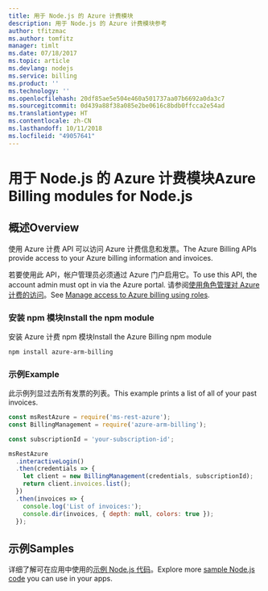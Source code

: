 ```yaml
---
title: 用于 Node.js 的 Azure 计费模块
description: 用于 Node.js 的 Azure 计费模块参考
author: tfitzmac
ms.author: tomfitz
manager: timlt
ms.date: 07/18/2017
ms.topic: article
ms.devlang: nodejs
ms.service: billing
ms.product: ''
ms.technology: ''
ms.openlocfilehash: 20df85ae5e504e460a501737aa07b6692a0da3c7
ms.sourcegitcommit: 0d439a88f38a085e2be0616c8bdb0ffcca2e54ad
ms.translationtype: HT
ms.contentlocale: zh-CN
ms.lasthandoff: 10/11/2018
ms.locfileid: "49057641"
---
```

# <a name="azure-billing-modules-for-nodejs"></a><span data-ttu-id="19163-103">用于 Node.js 的 Azure 计费模块</span><span class="sxs-lookup"><span data-stu-id="19163-103">Azure Billing modules for Node.js</span></span>

## <a name="overview"></a><span data-ttu-id="19163-104">概述</span><span class="sxs-lookup"><span data-stu-id="19163-104">Overview</span></span>
<span data-ttu-id="19163-105">使用 Azure 计费 API 可以访问 Azure 计费信息和发票。</span><span class="sxs-lookup"><span data-stu-id="19163-105">The Azure Billing APIs provide access to your Azure billing information and invoices.</span></span>

<span data-ttu-id="19163-106">若要使用此 API，帐户管理员必须通过 Azure 门户启用它。</span><span class="sxs-lookup"><span data-stu-id="19163-106">To use this API, the account admin must opt in via the Azure portal.</span></span> <span data-ttu-id="19163-107">请参阅[使用角色管理对 Azure 计费的访问](https://docs.microsoft.com/azure/billing/billing-manage-access)。</span><span class="sxs-lookup"><span data-stu-id="19163-107">See [Manage access to Azure billing using roles](https://docs.microsoft.com/azure/billing/billing-manage-access).</span></span>

### <a name="install-the-npm-module"></a><span data-ttu-id="19163-108">安装 npm 模块</span><span class="sxs-lookup"><span data-stu-id="19163-108">Install the npm module</span></span> 

<span data-ttu-id="19163-109">安装 Azure 计费 npm 模块</span><span class="sxs-lookup"><span data-stu-id="19163-109">Install the Azure Billing npm module</span></span> 

```bash
npm install azure-arm-billing
```
### <a name="example"></a><span data-ttu-id="19163-110">示例</span><span class="sxs-lookup"><span data-stu-id="19163-110">Example</span></span> 
 
<span data-ttu-id="19163-111">此示例列显过去所有发票的列表。</span><span class="sxs-lookup"><span data-stu-id="19163-111">This example prints a list of all of your past invoices.</span></span>
 
```javascript 
const msRestAzure = require('ms-rest-azure');
const BillingManagement = require('azure-arm-billing');

const subscriptionId = 'your-subscription-id';

msRestAzure
  .interactiveLogin()
  .then(credentials => {
    let client = new BillingManagement(credentials, subscriptionId);
    return client.invoices.list();
  })
  .then(invoices => {
    console.log('List of invoices:');
    console.dir(invoices, { depth: null, colors: true });
  });
``` 


## <a name="samples"></a><span data-ttu-id="19163-112">示例</span><span class="sxs-lookup"><span data-stu-id="19163-112">Samples</span></span>

<span data-ttu-id="19163-113">详细了解可在应用中使用的[示例 Node.js 代码](https://azure.microsoft.com/resources/samples/?platform=nodejs)。</span><span class="sxs-lookup"><span data-stu-id="19163-113">Explore more [sample Node.js code](https://azure.microsoft.com/resources/samples/?platform=nodejs) you can use in your apps.</span></span>
